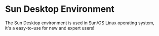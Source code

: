 # Sun Desktop Environment

The Sun Desktop environment is used in Sun/OS Linux operating system, it's a easy-to-use for new and expert users!
